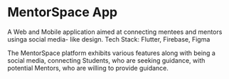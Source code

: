# MentorSpace App

A Web and Mobile application aimed at connecting mentees and mentors usinga social media- like design.
Tech Stack: Flutter, Firebase, Figma

The MentorSpace platform exhibits various features along with being a social media, connecting Students, who are seeking guidance, with potential Mentors, who are willing to provide guidance.
